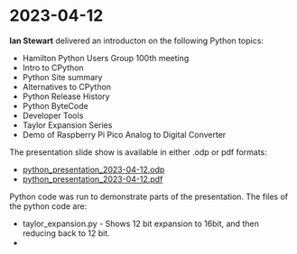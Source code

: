 # 2023-04-12

**Ian Stewart** delivered an introducton on the following Python topics:

* Hamilton Python Users Group 100th meeting
* Intro to CPython
* Python Site summary
* Alternatives to CPython
* Python Release History
* Python ByteCode
* Developer Tools
* Taylor Expansion Series
* Demo of Raspberry Pi Pico Analog to Digital Converter

The presentation slide show is available in either .odp or pdf formats:

* [python_presentation_2023-04-12.odp](python_presentation_2023-04-12.odp)
* [python_presentation_2023-04-12.pdf](python_presentation_2023-04-12.pdf)

Python code was run to demonstrate parts of the presentation. The files of the python code are:

* taylor_expansion.py - Shows 12 bit expansion to 16bit, and then reducing back to 12 bit.
* 
